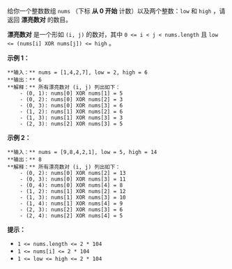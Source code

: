 给你一个整数数组 `nums` （下标 **从 0 开始** 计数）以及两个整数：`low` 和 `high` ，请返回 **漂亮数对** 的数目。

**漂亮数对** 是一个形如 `(i, j)` 的数对，其中 `0 <= i < j < nums.length` 且 `low <= (nums[i]
XOR nums[j]) <= high` 。

**示例 1：**

    
    
    **输入：** nums = [1,4,2,7], low = 2, high = 6
    **输出：** 6
    **解释：** 所有漂亮数对 (i, j) 列出如下：
        - (0, 1): nums[0] XOR nums[1] = 5 
        - (0, 2): nums[0] XOR nums[2] = 3
        - (0, 3): nums[0] XOR nums[3] = 6
        - (1, 2): nums[1] XOR nums[2] = 6
        - (1, 3): nums[1] XOR nums[3] = 3
        - (2, 3): nums[2] XOR nums[3] = 5
    

**示例 2：**

    
    
    **输入：** nums = [9,8,4,2,1], low = 5, high = 14
    **输出：** 8
    **解释：** 所有漂亮数对 (i, j) 列出如下：
    ​​​​​    - (0, 2): nums[0] XOR nums[2] = 13
        - (0, 3): nums[0] XOR nums[3] = 11
        - (0, 4): nums[0] XOR nums[4] = 8
        - (1, 2): nums[1] XOR nums[2] = 12
        - (1, 3): nums[1] XOR nums[3] = 10
        - (1, 4): nums[1] XOR nums[4] = 9
        - (2, 3): nums[2] XOR nums[3] = 6
        - (2, 4): nums[2] XOR nums[4] = 5

**提示：**

  * `1 <= nums.length <= 2 * 104`
  * `1 <= nums[i] <= 2 * 104`
  * `1 <= low <= high <= 2 * 104`

